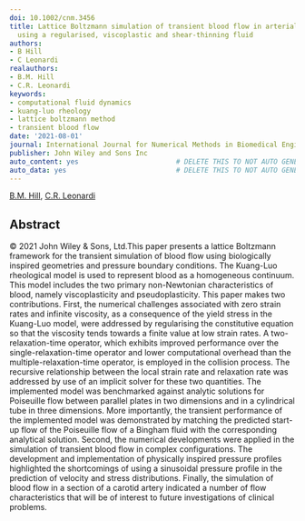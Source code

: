 ```yaml
---
doi: 10.1002/cnm.3456
title: Lattice Boltzmann simulation of transient blood flow in arterial geometries
  using a regularised, viscoplastic and shear-thinning fluid
authors:
- B Hill
- C Leonardi
realauthors:
- B.M. Hill
- C.R. Leonardi
keywords:
- computational fluid dynamics
- kuang-luo rheology
- lattice boltzmann method
- transient blood flow
date: '2021-08-01'
journal: International Journal for Numerical Methods in Biomedical Engineering
publisher: John Wiley and Sons Inc
auto_content: yes                        # DELETE THIS TO NOT AUTO GENERATE CONTENT
auto_data: yes                           # DELETE THIS TO NOT AUTO GENERATE METADATA
---
```

[B.M. Hill](https://www.scopus.com/authid/detail.uri?authorId=57215223391), [C.R. Leonardi](https://www.scopus.com/authid/detail.uri?authorId=25646377900)

## Abstract
© 2021 John Wiley & Sons, Ltd.This paper presents a lattice Boltzmann framework for the transient simulation of blood flow using biologically inspired geometries and pressure boundary conditions. The Kuang-Luo rheological model is used to represent blood as a homogeneous continuum. This model includes the two primary non-Newtonian characteristics of blood, namely viscoplasticity and pseudoplasticity. This paper makes two contributions. First, the numerical challenges associated with zero strain rates and infinite viscosity, as a consequence of the yield stress in the Kuang-Luo model, were addressed by regularising the constitutive equation so that the viscosity tends towards a finite value at low strain rates. A two-relaxation-time operator, which exhibits improved performance over the single-relaxation-time operator and lower computational overhead than the multiple-relaxation-time operator, is employed in the collision process. The recursive relationship between the local strain rate and relaxation rate was addressed by use of an implicit solver for these two quantities. The implemented model was benchmarked against analytic solutions for Poiseuille flow between parallel plates in two dimensions and in a cylindrical tube in three dimensions. More importantly, the transient performance of the implemented model was demonstrated by matching the predicted start-up flow of the Poiseuille flow of a Bingham fluid with the corresponding analytical solution. Second, the numerical developments were applied in the simulation of transient blood flow in complex configurations. The development and implementation of physically inspired pressure profiles highlighted the shortcomings of using a sinusoidal pressure profile in the prediction of velocity and stress distributions. Finally, the simulation of blood flow in a section of a carotid artery indicated a number of flow characteristics that will be of interest to future investigations of clinical problems.

